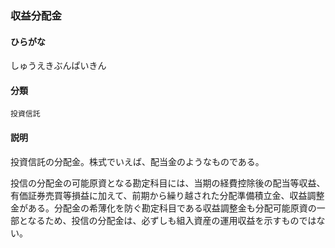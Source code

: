 <div style="display:none;">

## [あ行](securities-terms?id=あ行)
## [か行](securities-terms?id=か行)
## [さ行](securities-terms?id=さ行)

</div>

### 収益分配金

#### ひらがな

しゅうえきぶんぱいきん

#### 分類

`投資信託`

#### 説明

投資信託の分配金。株式でいえば、配当金のようなものである。
 
投信の分配金の可能原資となる勘定科目には、当期の経費控除後の配当等収益、有価証券売買等損益に加えて、前期から繰り越された分配準備積立金、収益調整金がある。分配金の希薄化を防ぐ勘定科目である収益調整金も分配可能原資の一部となるため、投信の分配金は、必ずしも組入資産の運用収益を示すものではない。

<div style="display:none;">

## [た行](securities-terms?id=た行)
## [な行](securities-terms?id=な行)
## [は行](securities-terms?id=は行)
## [ま行](securities-terms?id=ま行)
## [や行](securities-terms?id=や行)
## [ら行](securities-terms?id=ら行)
## [わ行](securities-terms?id=わ行)
## [英数字・記号](securities-terms?id=英数字・記号)

</div>

